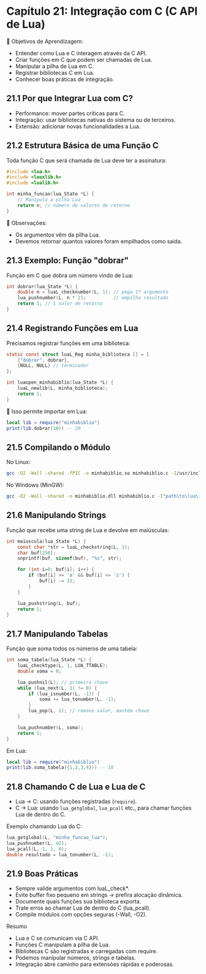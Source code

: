 # Capítulo 21: Integração com C (C API de Lua)

🎯 Objetivos de Aprendizagem:

-   Entender como Lua e C interagem através da C API.
-   Criar funções em C que podem ser chamadas de Lua.
-   Manipular a pilha de Lua em C.
-   Registrar bibliotecas C em Lua.
-   Conhecer boas práticas de integração.

## 21.1 Por que Integrar Lua com C?

-   Performance: mover partes críticas para C.
-   Integração: usar bibliotecas nativas do sistema ou de terceiros.
-   Extensão: adicionar novas funcionalidades a Lua.

## 21.2 Estrutura Básica de uma Função C

Toda função C que será chamada de Lua deve ter a assinatura:

```c
#include <lua.h>
#include <lauxlib.h>
#include <lualib.h>

int minha_funcao(lua_State *L) {
    // Manipula a pilha Lua
    return n; // número de valores de retorno
}
```

📌 Observações:

-   Os argumentos vêm da pilha Lua.
-   Devemos retornar quantos valores foram empilhados como saída.

## 21.3 Exemplo: Função "dobrar"

Função em C que dobra um número vindo de Lua:

```c
int dobrar(lua_State *L) {
    double n = luaL_checknumber(L, 1); // pega 1º argumento
    lua_pushnumber(L, n * 2);          // empilha resultado
    return 1; // 1 valor de retorno
}
```

## 21.4 Registrando Funções em Lua

Precisamos registrar funções em uma biblioteca:

```c
static const struct luaL_Reg minha_biblioteca [] = {
    {"dobrar", dobrar},
    {NULL, NULL} // terminador
};

int luaopen_minhabiblio(lua_State *L) {
    luaL_newlib(L, minha_biblioteca);
    return 1;
}
```

📌 Isso permite importar em Lua:

```lua
local lib = require("minhabiblio")
print(lib.dobrar(10)) -- 20
```

## 21.5 Compilando o Módulo

No Linux:

```sh
gcc -O2 -Wall -shared -fPIC -o minhabiblio.so minhabiblio.c -I/usr/include/lua5.4 -llua5.4
```

No Windows (MinGW):

```sh
gcc -O2 -Wall -shared -o minhabiblio.dll minhabiblio.c -I"path\to\lua\include" -L"path\to\lua\lib" -llua54
```

## 21.6 Manipulando Strings

Função que recebe uma string de Lua e devolve em maiúsculas:

```c
int maiuscula(lua_State *L) {
    const char *str = luaL_checkstring(L, 1);
    char buf[256];
    snprintf(buf, sizeof(buf), "%s", str);

    for (int i=0; buf[i]; i++) {
        if (buf[i] >= 'a' && buf[i] <= 'z') {
            buf[i] -= 32;
        }
    }

    lua_pushstring(L, buf);
    return 1;
}
```

## 21.7 Manipulando Tabelas

Função que soma todos os números de uma tabela:

```c
int soma_tabela(lua_State *L) {
    luaL_checktype(L, 1, LUA_TTABLE);
    double soma = 0;

    lua_pushnil(L); // primeira chave
    while (lua_next(L, 1) != 0) {
        if (lua_isnumber(L, -1)) {
            soma += lua_tonumber(L, -1);
        }
        lua_pop(L, 1); // remove valor, mantém chave
    }

    lua_pushnumber(L, soma);
    return 1;
}
```

Em Lua:

```lua
local lib = require("minhabiblio")
print(lib.soma_tabela({1,2,3,4})) -- 10
```

## 21.8 Chamando C de Lua e Lua de C

-   Lua → C: usando funções registradas (`require`).
-   C → Lua: usando `lua_getglobal`, `lua_pcall` etc., para chamar funções Lua de dentro do C.

Exemplo chamando Lua do C:

```c
lua_getglobal(L, "minha_funcao_lua");
lua_pushnumber(L, 42);
lua_pcall(L, 1, 1, 0);
double resultado = lua_tonumber(L, -1);
```

## 21.9 Boas Práticas

-   Sempre valide argumentos com luaL_check\*.
-   Evite buffer fixo pequeno em strings → prefira alocação dinâmica.
-   Documente quais funções sua biblioteca exporta.
-   Trate erros ao chamar Lua de dentro do C (lua_pcall).
-   Compile módulos com opções seguras (-Wall, -O2).

Resumo

-   Lua e C se comunicam via C API.
-   Funções C manipulam a pilha de Lua.
-   Bibliotecas C são registradas e carregadas com require.
-   Podemos manipular números, strings e tabelas.
-   Integração abre caminho para extensões rápidas e poderosas.

